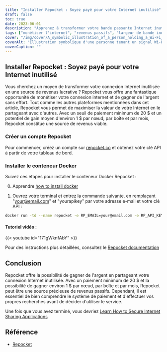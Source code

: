 ```yaml
---
title: "Installer Repocket : Soyez payé pour votre Internet inutilisé"
draft: false
toc: true
date: 2023-06-01
description: "Apprenez à transformer votre bande passante Internet inutilisée en un flux de revenus passifs en la partageant avec d'autres."
tags: ["monétiser l'internet", "revenus passifs", "largeur de bande inutilisée", "partager l'internet", "gagner de l'argent", "internet connection", "d'égal à égal", "Repocket", "EarnApp", "HoneyGain", "VPN", "le grattage", "options de paiement", "mandats", "BTC", "LTC", "MATIC", "revenus", "flexibilité", "clé api", "gagner de l'argent grâce à l'internet non utilisé", "monétiser la connexion internet", "revenus passifs grâce au partage de l'internet", "gagner de l'argent sans effort", "seuil minimal de paiement", "potentiel de gain moyen", "Conteneur Docker Repocket", "Documentation Repocket", "comprendre parfaitement le système de paiement", "effectuer des recherches avant d'utiliser"]
cover: "/img/cover/A_symbolic_illustration_of_a_person_holding_a_Wi-Fi_signal.png"
coverAlt: "Illustration symbolique d'une personne tenant un signal Wi-Fi avec des symboles d'argent coulant dans sa poche."
coverCaption: ""
---
```


## Installer Repocket : Soyez payé pour votre Internet inutilisé

Vous cherchez un moyen de transformer votre connexion Internet inutilisée en une source de revenus lucrative ? Repocket vous offre une fantastique opportunité de monétiser votre connexion internet et de gagner de l'argent sans effort. Tout comme les autres plateformes mentionnées dans cet article, Repocket vous permet de maximiser la valeur de votre Internet en le partageant avec d'autres. Avec un seuil de paiement minimum de 20 $ et un potentiel de gain moyen d'environ 1 $ par nœud, par boîte et par mois, Repocket constitue une source de revenus viable.

### Créer un compte Repocket
Pour commencer, créez un compte sur [repocket.co](https://link.repocket.co/raqc) et obtenez votre clé API à partir de votre tableau de bord.

### Installer le conteneur Docker
Suivez ces étapes pour installer le conteneur Docker Repocket :

0. Apprendre [how to install docker](https://simeononsecurity.com/other/creating-profitable-low-powered-crypto-miners/#installing-docker)

1. Ouvrez votre terminal et entrez la commande suivante, en remplaçant "your@email.com" et "yourapikey" par votre adresse e-mail et votre clé API :
```bash
docker run -td --name repocket -e RP_EMAIL=your@email.com -e RP_API_KEY=yourapikey -d --restart=always repocket/repocket
```

#### Tutoriel vidéo :

{{< youtube id="171gWknfAbY" >}}

Pour des instructions plus détaillées, consultez le [Repocket documentation](https://link.repocket.co/raqc)

## Conclusion
Repocket offre la possibilité de gagner de l'argent en partageant votre connexion Internet inutilisée. Avec un paiement minimum de 20 $ et la possibilité de gagner environ 1 $ par nœud, par boîte et par mois, Repocket peut être une source précieuse de revenus passifs. Cependant, il est essentiel de bien comprendre le système de paiement et d'effectuer vos propres recherches avant de décider d'utiliser le service.

Une fois que vous avez terminé, vous devriez [Learn How to Secure Internet Sharing Applications](https://simeononsecurity.com/other/how-to-secure-internet-sharing-applications/)

## Référence
- [Repocket](https://link.repocket.co/raqc)